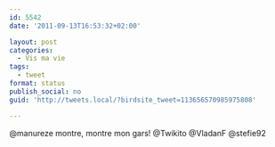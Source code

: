 ```yaml
---
id: 5542
date: '2011-09-13T16:53:32+02:00'

layout: post
categories:
  - Vis ma vie
tags:
  - tweet
format: status
publish_social: no
guid: 'http://tweets.local/?birdsite_tweet=113656570985975808'

---
```


@manureze montre, montre mon gars! @Twikito @VladanF @stefie92